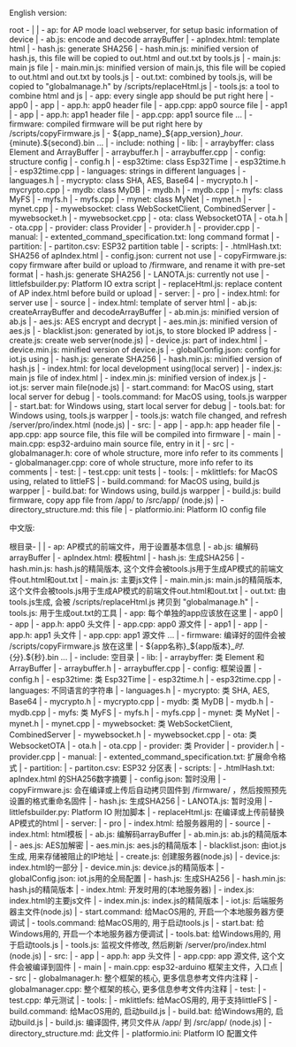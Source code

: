 English version: 

root - |
       | - ap: for AP mode loacl webserver, for setup basic information of device
                    | - ab.js: encode and decode arrayBuffer
                    | - apIndex.html: template html
                    | - hash.js: generate SHA256
                    | - hash.min.js: minified version of hash.js, this file will be copied to out.html and out.txt by tools.js
                    | - main.js: main js file
                    | - main.min.js: minified version of main.js, this file will be copied to out.html and out.txt by tools.js
                    | - out.txt: combined by tools.js, will be copied to "globalmanage.h" by /scripts/replaceHtml.js
                    | - tools.js: a tool to combine html and js
       | - app: every single app should be put right here
                    | - app0
                                   | - app
                                          | - app.h: app0 header file
                                          | - app.cpp: app0 source file
                    | - app1
                                   | - app
                                          | - app.h: app1 header file
                                          | - app.cpp: app1 source file
                    ...
       | - firmware: compiled firmware will be put right here by /scripts/copyFirmware.js
                    | - ${app_name}_${app_version}_${hour}.${minute}.${second}.bin
                    ...
       | - include: nothing
       | - lib: 
                    | - arraybyffer: class Element and ArrayBuffer
                                   | - arraybuffer.h
                                   | - arraybuffer.cpp
                    | - config: structure config
                                   | - config.h
                    | - esp32time: class Esp32Time
                                   | - esp32time.h
                                   | - esp32time.cpp
                    | - languages: strings in different languages
                                   | - languages.h
                    | - mycrypto: class SHA, AES, Base64
                                   | - mycrypto.h
                                   | - mycrypto.cpp
                    | - mydb: class MyDB
                                   | - mydb.h
                                   | - mydb.cpp
                    | - myfs: class MyFS
                                   | - myfs.h
                                   | - myfs.cpp
                    | - mynet: class MyNet
                                   | - mynet.h
                                   | - mynet.cpp
                    | - mywebsocket: class WebSocketClient, CombinedServer
                                   | - mywebsocket.h
                                   | - mywebsocket.cpp
                    | - ota: class WebsocketOTA
                                   | - ota.h
                                   | - ota.cpp
                    | - provider: class Provider
                                   | - provider.h
                                   | - provider.cpp
       | - manual: 
                    | - extented_command_specification.txt: long command format
       | - partition: 
                    | - partiton.csv: ESP32 partition table
       | - scripts: 
                    | - .htmlHash.txt: SHA256 of apIndex.html
                    | - config.json: current not use
                    | - copyFirmware.js: copy firmware after build or upload to /firmware, and rename it with pre-set format
                    | - hash.js: generate SHA256
                    | - LANOTA.js: currently not use
                    | - littlefsbuilder.py: Platform IO extra script
                    | - replaceHtml.js: replace content of AP index.html before build or upload
       | - server: 
                    | - pro
                                   | - index.html: for server use
                    | - source
                                   | - index.html: template of server html
                    | - ab.js: createArrayBuffer and decodeArrayBuffer
                    | - ab.min.js: minified version of ab.js
                    | - aes.js: AES encrypt and decrypt
                    | - aes.min.js: minified version of aes.js
                    | - blacklist.json: generated by iot.js, to store blocked IP address
                    | - create.js: create web server(node.js)
                    | - device.js: part of index.html
                    | - device.min.js: minified version of device.js
                    | - globalConfig.json: config for iot.js using
                    | - hash.js: generate SHA256
                    | - hash.min.js: minified version of hash.js
                    | - index.html: for local development using(local server)
                    | - index.js: main js file of index.html
                    | - index.min.js: minified version of index.js
                    | - iot.js: server main file(node.js)
                    | - start.command: for MacOS using, start local server for debug
                    | - tools.command: for MacOS using, tools.js warpper
                    | - start.bat: for Windows using, start local server for debug
                    | - tools.bat: for Windows using, tools.js warpper
                    | - tools.js: watch file changed, and refresh /server/pro/index.html (node.js)
       | - src: 
                    | - app
                                   | - app.h: app header file
                                   | - app.cpp: app source file, this file will be compiled into firmware
                    | - main
                                   | - main.cpp: esp32-arduino main source file, entry in it
                    | - src
                                   | - globalmanager.h: core of whole structure, more info refer to its comments
                                   | - globalmanager.cpp: core of whole structure, more info refer to its comments
       | - test: 
                    | - test.cpp: unit tests
       | - tools:
                    | - mklittlefs: for MacOS using, related to littleFS
       | - build.command: for MacOS using, build.js warpper
       | - build.bat: for Windows using, build.js warpper
       | - build.js: build firmware, copy app file from /app/ to /src/app/ (node.js)
       | - directory_structure.md: this file
       | - platformio.ini: Platform IO config file
       

中文版:

根目录- |
       | - ap: AP模式的前端文件，用于设置基本信息
                    | - ab.js: 编解码arrayBuffer
                    | - apIndex.html: 模板html
                    | - hash.js: 生成SHA256
                    | - hash.min.js: hash.js的精简版本, 这个文件会被tools.js用于生成AP模式的前端文件out.html和out.txt
                    | - main.js: 主要js文件
                    | - main.min.js: main.js的精简版本, 这个文件会被tools.js用于生成AP模式的前端文件out.html和out.txt
                    | - out.txt: 由tools.js生成, 会被 /scripts/replaceHtml.js 拷贝到 "globalmanage.h"
                    | - tools.js: 用于生成out.txt的工具
       | - app: 每个单独的app应该放在这里
                    | - app0
                                   | - app
                                          | - app.h: app0 头文件
                                          | - app.cpp: app0 源文件
                    | - app1
                                   | - app
                                          | - app.h: app1 头文件
                                          | - app.cpp: app1 源文件
                    ...
       | - firmware: 编译好的固件会被 /scripts/copyFirmware.js 放在这里
                    | - ${app名称}_${app版本}_${时}.${分}.${秒}.bin
                    ...
       | - include: 空目录
       | - lib: 
                    | - arraybyffer: 类 Element 和 ArrayBuffer
                                   | - arraybuffer.h
                                    | - arraybuffer.cpp
                    | - config: 框架设置
                                   | - config.h
                    | - esp32time: 类 Esp32Time
                                   | - esp32time.h
                                   | - esp32time.cpp
                    | - languages: 不同语言的字符串
                                   | - languages.h
                    | - mycrypto: 类 SHA, AES, Base64
                                   | - mycrypto.h
                                   | - mycrypto.cpp
                    | - mydb: 类 MyDB
                                   | - mydb.h
                                   | - mydb.cpp
                    | - myfs: 类 MyFS
                                   | - myfs.h
                                   | - myfs.cpp
                    | - mynet: 类 MyNet
                                   | - mynet.h
                                   | - mynet.cpp
                    | - mywebsocket: 类 WebSocketClient, CombinedServer
                                   | - mywebsocket.h
                                   | - mywebsocket.cpp
                    | - ota: 类 WebsocketOTA
                                   | - ota.h
                                   | - ota.cpp
                    | - provider: 类 Provider
                                   | - provider.h
                                   | - provider.cpp
       | - manual: 
                    | - extented_command_specification.txt: 扩展命令格式
       | - partition: 
                    | - partiton.csv: ESP32 分区表
       | - scripts: 
                    | - .htmlHash.txt: apIndex.html 的SHA256数字摘要
                    | - config.json: 暂时没用
                    | - copyFirmware.js: 会在编译或上传后自动拷贝固件到 /firmware/ ，然后按照预先设置的格式重命名固件
                    | - hash.js: 生成SHA256
                    | - LANOTA.js: 暂时没用
                    | - littlefsbuilder.py: Platform IO 附加脚本
                    | - replaceHtml.js: 在编译或上传前替换 AP模式的html
       | - server: 
                    | - pro
                                    | - index.html: 给服务器用的
                    | - source
                                    | - index.html: html模板
                    | - ab.js: 编解码arrayBuffer
                    | - ab.min.js: ab.js的精简版本
                    | - aes.js: AES加解密
                    | - aes.min.js: aes.js的精简版本
                    | - blacklist.json: 由iot.js生成, 用来存储被阻止的IP地址
                    | - create.js: 创建服务器(node.js)
                    | - device.js: index.html的一部分
                    | - device.min.js: device.js的精简版本
                    | - globalConfig.json: iot.js用的全局配置
                    | - hash.js: 生成SHA256
                    | - hash.min.js: hash.js的精简版本
                    | - index.html: 开发时用的(本地服务器)
                    | - index.js: index.html的主要js文件
                    | - index.min.js: index.js的精简版本
                    | - iot.js: 后端服务器主文件(node.js)
                    | - start.command: 给MacOS用的, 开启一个本地服务器方便调试
                    | - tools.command: 给MacOS用的, 用于启动tools.js
                    | - start.bat: 给Windows用的, 开启一个本地服务器方便调试
                    | - tools.bat: 给Windows用的, 用于启动tools.js
                    | - tools.js: 监视文件修改, 然后刷新 /server/pro/index.html (node.js)
       | - src: 
                    | - app
                                   | - app.h: app 头文件
                                   | - app.cpp: app 源文件, 这个文件会被编译到固件
                    | - main
                                   | - main.cpp: esp32-arduino 框架主文件，入口点
                    | - src
                                   | - globalmanager.h: 整个框架的核心, 更多信息参考文件内注释
                                   | - globalmanager.cpp: 整个框架的核心, 更多信息参考文件内注释
       | - test: 
                    | - test.cpp: 单元测试
       | - tools:
                    | - mklittlefs: 给MacOS用的, 用于支持littleFS
       | - build.command: 给MacOS用的, 启动build.js
       | - build.bat: 给Windows用的, 启动build.js
       | - build.js: 编译固件, 拷贝文件从 /app/ 到 /src/app/ (node.js)
       | - directory_structure.md: 此文件
       | - platformio.ini: Platform IO 配置文件